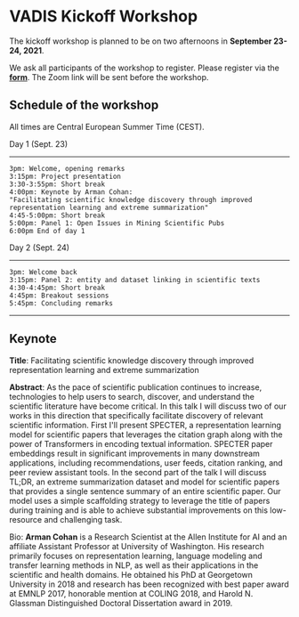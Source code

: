 # VADIS Kickoff Workshop

The kickoff workshop is planned to be on two afternoons in **September 23-24, 2021**. 

We ask all participants of the workshop to register.
Please register via the **[form](https://forms.gle/6CTYWu8P1PZ4zaJW6)**. 
The Zoom link will be sent before the workshop.

## Schedule of the workshop
All times are Central European Summer Time (CEST).

Day 1 (Sept. 23)
* * * * *
	3pm: Welcome, opening remarks
	3:15pm: Project presentation
	3:30-3:55pm: Short break
	4:00pm: Keynote by Arman Cohan: 
	"Facilitating scientific knowledge discovery through improved
	representation learning and extreme summarization"
	4:45-5:00pm: Short break
	5:00pm: Panel 1: Open Issues in Mining Scientific Pubs
	6:00pm End of day 1

Day 2 (Sept. 24)
* * * * *
	3pm: Welcome back
	3:15pm: Panel 2: entity and dataset linking in scientific texts
	4:30-4:45pm: Short break
	4:45pm: Breakout sessions
	5:45pm: Concluding remarks


<hr />


## Keynote

**Title**: Facilitating scientific knowledge discovery through improved representation learning and extreme summarization

**Abstract**: As the pace of scientific publication continues to increase, technologies to help users to search, discover, and understand the scientific literature have become critical. In this talk I will discuss two of our works in this direction that specifically facilitate discovery of relevant scientific information. First I'll present SPECTER, a representation learning model for scientific papers that leverages the citation graph along with the power of Transformers in encoding textual information. SPECTER paper embeddings result in significant improvements in many downstream applications, including recommendations, user feeds, citation ranking, and peer review assistant tools. In the second part of the talk I will discuss TL;DR, an extreme summarization dataset and model for scientific papers that provides a single sentence summary of an entire scientific paper. Our model uses a simple scaffolding strategy to leverage the title of papers during training and is able to achieve substantial improvements on this low-resource and challenging task.

Bio: **Arman Cohan** is a Research Scientist at the Allen Institute for AI and an affiliate Assistant Professor at University of Washington. His research primarily focuses on representation learning, language modeling and transfer learning methods in NLP, as well as their applications in the scientific and health domains. He obtained his PhD at Georgetown University in 2018 and research has been recognized with best paper award at EMNLP 2017, honorable mention at COLING 2018, and Harold N. Glassman Distinguished Doctoral Dissertation award in 2019.

